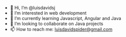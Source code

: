 - 👋 Hi, I’m @luisdavidsj
- 👀 I’m interested in web development
- 🌱 I’m currently learning Javascript, Angular and Java
- 💞️ I’m looking to collaborate on Java projects
- 📫 How to reach me: luisdavidspider@gmail.com

<!---
luisdavidsj/luisdavidsj is a ✨ special ✨ repository because its `README.md` (this file) appears on your GitHub profile.
You can click the Preview link to take a look at your changes.
--->
